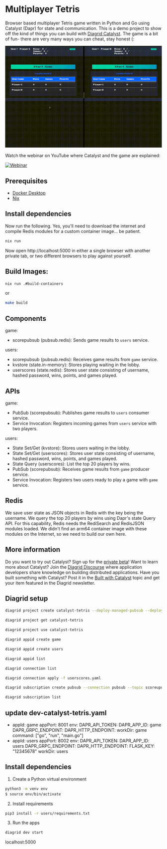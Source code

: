 # Multiplayer Tetris

Browser based multiplayer Tetris game written in Python and Go using Catalyst (Dapr) for state and communication.
This is a demo project to show off the kind of things you can build with [Diagrid Catalyst](https://www.diagrid.io/catalyst).
The game is a bit of fun- there are very many ways you can cheat, stay honest (:

![tetris game](tetris_game.gif)

Watch the webinar on YouTube where Catalyst and the game are explained:

[![Webinar](https://img.youtube.com/vi/VS036hE6cvg/0.jpg)](https://youtu.be/VS036hE6cvg)

## Prerequisites

- [Docker Desktop](https://docs.docker.com/get-docker/)
- [Nix](https://github.com/DeterminateSystems/nix-installer)

## Install dependencies

Now run the following.
Yes, you'll need to download the internet and compile Redis modules for a custom container image... be patient.

```bash
nix run
```

Now open http://localhost:5000 in either a single browser with another private tab, or two different browsers to play against yourself.

## Build Images:

```bash
nix run .#build-containers
```

or

```bash
make build
```

## Components

game:
- scorepubsub (pubsub.redis): Sends game results to `users` service.

users:
- scorepubsub (pubsub.redis): Receives game results from `game` service.
- kvstore (state.in-memory): Stores playing waiting in the lobby.
- userscores (state.redis): Stores user state consisting of username, hashed password, wins, points, and games played.

## APIs

game:
- PubSub (scorepubsub): Publishes game results to `users` consumer service.
- Service Invocation: Registers incoming games from `users` service with two players.

users:
- State Set/Get (kvstore): Stores users waiting in the lobby.
- State Set/Get (userscores): Stores user state consisting of username, hashed password, wins, points, and games played.
- State Query (userscores): List the top 20 players by wins.
- PubSub (scorepubsub): Receives game results from `game` producer service.
- Service Invocation: Registers two users ready to play a game with `game` service.

## Redis

We save user state as JSON objects in Redis with the key being the username.
We query the top 20 players by wins using Dapr's state Query API.
For this capability, Redis needs the RediSearch and RedisJSON modules loaded.
We didn't find an arm64 container image with these modules on the Internet, so we need to build our own here.

## More information
Do you want to try out Catalyst? Sign up for the [private beta](https://pages.diagrid.io/catalyst-early-access-waitlist)! Want to learn more about Catalyst? Join the [Diagrid Discourse](https://community.diagrid.io/) where application developers share knowledge on building distributed applications. Have you built something with Catalyst? Post it in the [Built with Catalyst](https://community.diagrid.io/t/built-with-catalyst/23) topic and get your item featured in the Diagrid newsletter.

## Diagrid setup

```bash
diagrid project create catalyst-tetris --deploy-managed-pubsub --deploy-managed-kv
```

```bash
diagrid project get catalyst-tetris
```

```bash
diagrid project use catalyst-tetris
```

```bash
diagrid appid create game
```

```bash
diagrid appid create users
```

```bash
diagrid appid list
```

```bash
diagrid connection list
```

```bash
diagrid connection apply -f userscores.yaml
```

```bash
diagrid subscription create pubsub --connection pubsub --topic scoreupdates --route /update-score --scopes users
```

```bash
diagrid subscription list
```

## update dev-catalyst-tetris.yaml

- appId: game
  appPort: 8001
  env:
    DAPR_API_TOKEN:
    DAPR_APP_ID: game
    DAPR_GRPC_ENDPOINT: 
    DAPR_HTTP_ENDPOINT: 
  workDir: game
  command: ["go", "run", "main.go"]
- appId: users
  appPort: 8002
  env:
    DAPR_API_TOKEN:
    DAPR_APP_ID: users
    DAPR_GRPC_ENDPOINT:
    DAPR_HTTP_ENDPOINT:
    FLASK_KEY: "12345678"
  workDir: users


## Install dependencies

1. Create a Python virtual environment

```bash
python3 -m venv env
$ source env/bin/activate
```

2. Install requirements

```bash
pip3 install -r users/requirements.txt 
```
3. Run the apps

```bash
diagrid dev start
```

localhost:5000
